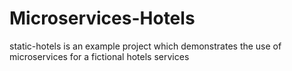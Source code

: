 # Microservices-Hotels
static-hotels is an example project which demonstrates the use of microservices for a fictional hotels services


